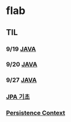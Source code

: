 # flab

## TIL
### 9/19 [JAVA](https://github.com/kps990515/flab/tree/master/919)
### 9/20 [JAVA](https://github.com/kps990515/flab/tree/master/920)
### 9/27 [JAVA](https://github.com/kps990515/flab/tree/master/927)
### [JPA 기초](https://github.com/kps990515/flab/tree/master/jpa_first)
### [Persistence Context](https://github.com/kps990515/flab/tree/master/persistence)